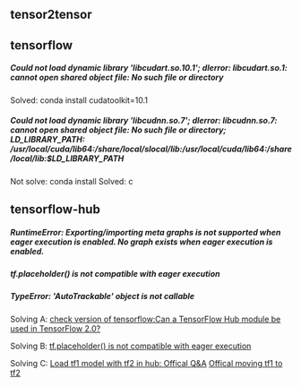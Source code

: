 ## tensor2tensor
## tensorflow
##### Could not load dynamic library 'libcudart.so.10.1'; dlerror: libcudart.so.1: cannot open shared object file: No such file or directory
Solved: conda install cudatoolkit=10.1
##### Could not load dynamic library 'libcudnn.so.7'; dlerror: libcudnn.so.7: cannot open shared object file: No such file or directory; LD_LIBRARY_PATH: /usr/local/cuda/lib64:/share/local/slocal/lib:/usr/local/cuda/lib64:/share/local/lib:$LD_LIBRARY_PATH
Not solve: conda install
Solved: c

## tensorflow-hub
##### RuntimeError: Exporting/importing meta graphs is not supported when eager execution is enabled. No graph exists when eager execution is enabled.
##### tf.placeholder() is not compatible with eager execution
##### TypeError: 'AutoTrackable' object is not callable
Solving A: [check version of tensorflow:Can a TensorFlow Hub module be used in TensorFlow 2.0?](https://stackoverflow.com/questions/55585079/can-a-tensorflow-hub-module-be-used-in-tensorflow-2-0)

Solving B: [tf.placeholder() is not compatible with eager execution](https://blog.csdn.net/weixin_43763859/article/details/104537392)

Solving C: [Load tf1 model with tf2 in hub: Offical Q&A](https://www.tensorflow.org/hub/common_issues) [Offical moving tf1 to tf2](https://www.tensorflow.org/hub/migration_tf2)
